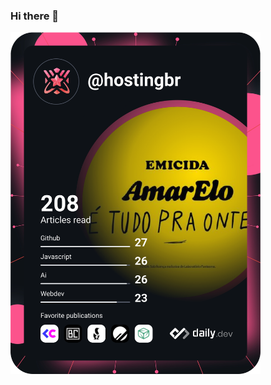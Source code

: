 ### Hi there 👋

<!--
**hostingbr00/hostingbr00** is a ✨ _special_ ✨ repository because its `README.md` (this file) appears on your GitHub profile.

Here are some ideas to get you started:

- 🔭 I’m currently working on ...
- 🌱 I’m currently learning ...
- 👯 I’m looking to collaborate on ...
- 🤔 I’m looking for help with ...
- 💬 Ask me about ...
- 📫 How to reach me: ...
- 😄 Pronouns: ...
- ⚡ Fun fact: ...
-->
<a href="https://app.daily.dev/hostingbr"><img src="https://github.com/hostingbr00/hostingbr00/blob/main/devcard.svg" width="400" alt="Hostingbr Cloud"/></a>
